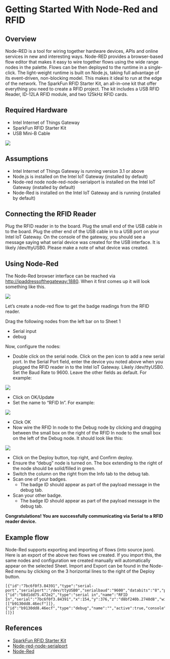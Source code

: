# Getting Started With Node-Red and RFID #
<cr>

## Overview ##
Node-RED is a tool for wiring together hardware devices, APIs and online services in new and interesting ways. Node-RED provides a browser-based flow editor that makes it easy to wire together flows using the wide
range nodes in the palette. Flows can be then deployed to the runtime in a single-click. The light-weight runtime is built on Node.js, taking full advantage of its event-driven, non-blocking model. This makes it ideal to run at the edge of the network. The SparkFun RFID Starter Kit,
an all-in-one kit that offer everything you need to create a RFID project. The kit includes a USB RFID Reader, ID-12LA RFID module, and two 125kHz RFID cards.

## Required Hardware ##
-   Intel Internet of Things Gateway
-   SparkFun RFID Starter Kit
-   USB Mini-B Cable

![](http://msbreton-iotwb1.fm.intel.com/root/iotg_recipes/raw/master/Getting%20Started%20With%20Node-Red%20and%20RFID/images/image1.jpeg)

## Assumptions ##
-   Intel Internet of Things Gateway is running version 3.1 or above
-   Node.js is installed on the Intel IoT Gateway (installed by default)
-   Node-red node node-red-node-serialport is installed on the Intel IoT Gateway (installed by default)
-   Node-Red is installed on the Intel IoT Gateway and is running (installed by default)

## Connecting the RFID Reader ##
Plug the RFID reader in to the board. Plug the small end of the USB cable in to the board. Plug the other end of the USB cable in to a USB port on your Intel IoT Gateway. On the console of the gateway, you should see a message saying what serial device was created for the USB
interface. It is likely /dev/ttyUSB0. Please make a note of what device was created.

## Using Node-Red ##
The Node-Red browser interface can be reached via
<http://ipaddressofthegateway:1880>. When it first comes up it will look
something like this.

![](http://msbreton-iotwb1.fm.intel.com/root/iotg_recipes/raw/master/Getting%20Started%20With%20Node-Red%20and%20RFID/images/image2.png)

Let’s create a node-red flow to get the badge readings from the RFID reader.

Drag the following nodes from the left bar on to Sheet 1

-   Serial input
-   debug

Now, configure the nodes:

-   Double click on the serial node. Click on the pen icon to add a new serial port. In the Serial Port field, enter the device you noted above when you plugged the RFID reader in to the Intel IoT Gateway. Likely /dev/ttyUSB0. Set the Baud Rate to 9600. Leave the other fields as default. For example:

![](http://msbreton-iotwb1.fm.intel.com/root/iotg_recipes/raw/master/Getting%20Started%20With%20Node-Red%20and%20RFID/images/image3.png)

-   Click on OK/Update
-   Set the name to “RFID In”. For example:

![](http://msbreton-iotwb1.fm.intel.com/root/iotg_recipes/raw/master/Getting%20Started%20With%20Node-Red%20and%20RFID/images/image4.png)

-   Click OK
-   Now wire the RFID In node to the Debug node by clicking and dragging between the small box on the right of the RFID In node to the small box on the left of the Debug node. It should look like this:

![](http://msbreton-iotwb1.fm.intel.com/root/iotg_recipes/raw/master/Getting%20Started%20With%20Node-Red%20and%20RFID/images/image5.png)

-   Click on the Deploy button, top right, and Confirm deploy.
-   Ensure the “debug” node is turned on. The box extending to the right of the node should be solid/filled in green.
-   Switch the column on the right from the Info tab to the debug tab.
-   Scan one of your badges.
    -   The badge ID should appear as part of the payload message in the debug tab.
-   Scan your other badge.
    -   The badge ID should appear as part of the payload message in the debug tab.

**Congratulations! You are successfully communicating via Serial to a RFID reader device.**

## Example flow ##
Node-Red supports exporting and importing of flows (into source json).
Here is an export of the above two flows we created. If you import this,
the same nodes and configuration we created manually will automatically
appear on the selected Sheet. Import and Export can be found in the
Node-Red menu by clicking on the 3 horizontal lines to the right of the
Deploy button.

    [{"id":"7bc6f0f3.84391","type":"serial-port","serialport":"/dev/ttyUSB0","serialbaud":"9600","databits":"8","parity":"none","stopbits":"1","newline":"\\n","bin":"false","out":"char","addchar":false},{"id":"b8d1dd75.472e2","type":"serial in","name":"RFID In","serial":"7bc6f0f3.84391","x":154,"y":376,"z":"d8bf240b.2740d8","wires":[["b9130dd8.46ecf"]]},{"id":"b9130dd8.46ecf","type":"debug","name":"","active":true,"console":"false","complete":"false","x":380,"y":374,"z":"d8bf240b.2740d8","wires":[]}]

## References ##
-   [SparkFun RFID Starter Kit](https://www.sparkfun.com/products/13198)
-   [Node-red-node-serialport](http://flows.nodered.org/node/node-red-node-serialport)
-   [Node-Red](http://nodered.org/)


